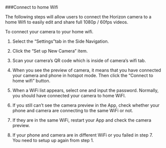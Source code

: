 ###Connect to home Wifi

The following steps will allow users to connect the Horizon camera to a home Wifi to easily edit and share full 1080p / 60fps videos.

To connect your camera to your home wifi.

1. Select the “Settings”tab in the Side Navigation.

2. Click the “Set up New Camera” item.

3. Scan your camera’s QR code which is inside of camera’s wifi tab.

4. When you see the preview of camera, it means that you have connected your camera and phone in hotspot mode. Then click the “Connect to home wifi” button.

5. When a WiFi list appears, select one and input the password. Normally, you should have connected your camera to home WiFI.

6. If you still can’t see the camera preview in the App, check whether your phone and camera are connecting to the same WiFi or not.

7. If they are in the same WiFi, restart your App and check the camera preview.

8. If your phone and camera are in different WiFi or you failed in step 7. You need to setup up again from step 1.
